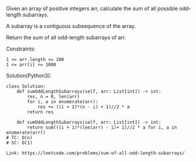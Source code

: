 Given an array of positive integers arr, calculate the sum of all possible odd-length subarrays.

A subarray is a contiguous subsequence of the array.

Return the sum of all odd-length subarrays of arr.

Constraints:
```
1 <= arr.length <= 100
1 <= arr[i] <= 1000
```
Solution(Python3):
```
class Solution:
    def sumOddLengthSubarrays(self, arr: List[int]) -> int:
        res, n = 0, len(arr)
        for i, a in enumerate(arr):
            res += ((i + 1)*(n - i) + 1)//2 * a
        return res
        
    def sumOddLengthSubarrays(self, arr: List[int]) -> int:
        return sum(((i + 1)*(len(arr) - i)+ 1)//2 * a for i, a in enumerate(arr))
# TC: O(n)
# SC: O(1)
```
```
Link: https://leetcode.com/problems/sum-of-all-odd-length-subarrays/
```
